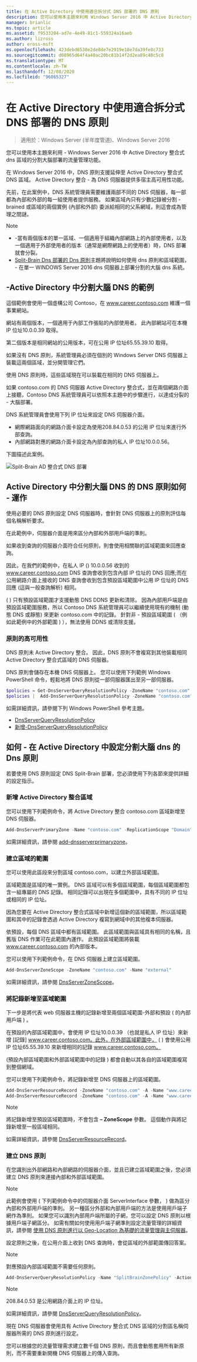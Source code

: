 ```yaml
---
title: 在 Active Directory 中使用適合拆分式 DNS 部署的 DNS 原則
description: 您可以使用本主題來利用 Windows Server 2016 中 Active Directory 整合式 DNS 區域的網路流量管理功能，進行分裂式部署。
manager: brianlic
ms.topic: article
ms.assetid: f9533204-ad7e-4e49-81c1-559324a16aeb
ms.author: lizross
author: eross-msft
ms.openlocfilehash: 423debd6538e2de8de7e2919e18e7da39fe8c733
ms.sourcegitcommit: d08965d64f4a40ac20bc81b14f2d2ea89c48c5c8
ms.translationtype: MT
ms.contentlocale: zh-TW
ms.lasthandoff: 12/08/2020
ms.locfileid: "96865327"
---
```

# <a name="use-dns-policy-for-split-brain-dns-in-active-directory"></a>在 Active Directory 中使用適合拆分式 DNS 部署的 DNS 原則

>適用於：Windows Server (半年度管道)、Windows Server 2016

您可以使用本主題來利用 \- Windows Server 2016 中 Active Directory 整合式 dns 區域的分割大腦部署的流量管理功能。

在 Windows Server 2016 中，DNS 原則支援延伸至 Active Directory 整合式 DNS 區域。 Active Directory 整合 \- 為 DNS 伺服器提供多宿主高可用性功能。

先前，在此案例中，DNS 系統管理員需要維護兩部不同的 DNS 伺服器，每一部都為內部和外部的每一組使用者提供服務。 如果區域內只有少數記錄被分割 \- brained 或區域的兩個實例 (內部和外部) 委派給相同的父系網域，則這會成為管理之間謎。

> [!NOTE]
> - \-當有兩個版本的單一區域、一個適用于組織內部網路上的內部使用者，以及一個適用于外部使用者的版本（通常是網際網路上的使用者）時，DNS 部署就會分裂。
> - [Split-Brain Dns 部署的 Dns 原則](split-brain-DNS-deployment.md)主題將說明如何使用 dns 原則和區域範圍， \- 在單一 WINDOWS Server 2016 dns 伺服器上部署分割的大腦 dns 系統。

## <a name="example-split-brain-dns-in-active-directory"></a>\-Active Directory 中分割大腦 DNS 的範例

這個範例會使用一個虛構公司 Contoso，在 www.career.contoso.com 維護一個事業網站。

網站有兩個版本，一個適用于內部工作張貼的內部使用者。 此內部網站可在本機 IP 位址10.0.0.39 取得。

第二個版本是相同網站的公用版本，可在公用 IP 位址65.55.39.10 取得。

如果沒有 DNS 原則，系統管理員必須在個別的 Windows Server DNS 伺服器上裝載這兩個區域，並分開管理它們。

使用 DNS 原則時，這些區域現在可以裝載在相同的 DNS 伺服器上。

如果 contoso.com 的 DNS 伺服器 Active Directory 整合式，並在兩個網路介面上接聽，Contoso DNS 系統管理員可以依照本主題中的步驟進行，以達成分裂的 \- 大腦部署。

DNS 系統管理員會使用下列 IP 位址來設定 DNS 伺服器介面。

- 網際網路面向的網路介面卡設定為使用208.84.0.53 的公用 IP 位址來進行外部查詢。
- 內部網路對應的網路介面卡設定為內部查詢的私人 IP 位址10.0.0.56。

下圖描述此案例。

![Split-Brain AD 整合式 DNS 部署](../../media/DNS-SB-AD/DNS-SB-AD.jpg)

## <a name="how-dns-policy-for-split-brain-dns-in-active-directory-works"></a>Active Directory 中分割大腦 DNS 的 DNS 原則如何 \- 運作

使用必要的 DNS 原則設定 DNS 伺服器時，會針對 DNS 伺服器上的原則評估每個名稱解析要求。

在此範例中，伺服器介面是用來區分內部和外部用戶端的準則。

如果收到查詢的伺服器介面符合任何原則，則會使用相關聯的區域範圍來回應查詢。

因此，在我們的範例中，在私人 IP () 10.0.0.56 收到的 www.career.contoso.com DNS 查詢會收到包含內部 IP 位址的 DNS 回應;而在公用網路介面上接收的 DNS 查詢會收到包含預設區域範圍中公用 IP 位址的 DNS 回應 (這與一般查詢解析) 相同。

\( \) 只有預設區域範圍才支援動態 DNS DDNS 更新和清除。 因為內部用戶端是由預設區域範圍服務，所以 Contoso DNS 系統管理員可以繼續使用現有的機制 (動態 DNS 或靜態) 來更新 contoso.com 中的記錄。 針對非 \- 預設區域範圍 \( （例如此範例中的外部範圍 \) ），無法使用 DDNS 或清除支援。

### <a name="high-availability-of-policies"></a>原則的高可用性

DNS 原則未 Active Directory 整合。 因此，DNS 原則不會複寫到其他裝載相同 Active Directory 整合式區域的 DNS 伺服器。

DNS 原則會儲存在本機 DNS 伺服器上。 您可以使用下列範例 Windows PowerShell 命令，輕鬆地將 DNS 原則從一部伺服器匯出至另一部伺服器。

```powershell
$policies = Get-DnsServerQueryResolutionPolicy -ZoneName "contoso.com" -ComputerName Server01
$policies |  Add-DnsServerQueryResolutionPolicy -ZoneName "contoso.com" -ComputerName Server02
```

如需詳細資訊，請參閱下列 Windows PowerShell 參考主題。

- [DnsServerQueryResolutionPolicy](/powershell/module/dnsserver/get-dnsserverqueryresolutionpolicy)
- [新增-DnsServerQueryResolutionPolicy](/powershell/module/dnsserver/add-dnsserverqueryresolutionpolicy)

## <a name="how-to-configure-dns-policy-for-split-brain-dns-in-active-directory"></a>如何 \- 在 Active Directory 中設定分割大腦 dns 的 Dns 原則

若要使用 DNS 原則設定 DNS Split-Brain 部署，您必須使用下列各節來提供詳細的設定指示。

### <a name="add-the-active-directory-integrated-zone"></a>新增 Active Directory 整合區域

您可以使用下列範例命令，將 Active Directory 整合 contoso.com 區域新增至 DNS 伺服器。

```powershell
Add-DnsServerPrimaryZone -Name "contoso.com" -ReplicationScope "Domain" -PassThru
```

如需詳細資訊，請參閱 [add-dnsserverprimaryzone](/powershell/module/dnsserver/add-dnsserverprimaryzone)。

### <a name="create-the-scopes-of-the-zone"></a>建立區域的範圍

您可以使用此區段來分割區域 contoso.com，以建立外部區域範圍。

區域範圍是區域的唯一實例。 DNS 區域可以有多個區域範圍，每個區域範圍都包含一組專屬的 DNS 記錄。 相同記錄可以出現在多個範圍中，具有不同的 IP 位址或相同的 IP 位址。

因為您要在 Active Directory 整合式區域中新增這個新的區域範圍，所以區域範圍和其中的記錄會透過 Active Directory 複寫到網域中的其他複本伺服器。

依預設，每個 DNS 區域中都有區域範圍。 此區域範圍與區域具有相同的名稱，且舊版 DNS 作業可在此範圍內運作。 此預設區域範圍將裝載 www.career.contoso.com 的內部版本。

您可以使用下列範例命令，在 DNS 伺服器上建立區域範圍。

```powershell
Add-DnsServerZoneScope -ZoneName "contoso.com" -Name "external"
```

如需詳細資訊，請參閱 [DnsServerZoneScope](/powershell/module/dnsserver/add-dnsserverzonescope)。

### <a name="add-records-to-the-zone-scopes"></a>將記錄新增至區域範圍

下一步是將代表 web 伺服器主機的記錄新增至兩個區域範圍-外部和預設 \( 的內部用戶端 \) 。

在預設的內部區域範圍中，會使用 IP 位址10.0.0.39 （也就是私人 IP 位址）來新增 [記錄] www.career.contoso.com。此外，在外部區域範圍中， \( \) 會使用公用 IP 位址65.55.39.10 來新增相同的記錄 www.career.contoso.com。

\(預設內部區域範圍和外部區域範圍中的記錄 \) 都會自動以其各自的區域範圍複寫到整個網域。

您可以使用下列範例命令，將記錄新增至 DNS 伺服器上的區域範圍。

```powershell
Add-DnsServerResourceRecord -ZoneName "contoso.com" -A -Name "www.career" -IPv4Address "65.55.39.10" -ZoneScope "external"
Add-DnsServerResourceRecord -ZoneName "contoso.com" -A -Name "www.career" -IPv4Address "10.0.0.39”
```

> [!NOTE]
> 將記錄新增至預設區域範圍時，不會包含 **– ZoneScope** 參數。 這個動作與將記錄新增至一般區域相同。

如需詳細資訊，請參閱 [DnsServerResourceRecord](/powershell/module/dnsserver/add-dnsserverresourcerecord)。

### <a name="create-the-dns-policies"></a>建立 DNS 原則

在您識別出外部網路和內部網路的伺服器介面，並且已建立區域範圍之後，您必須建立 DNS 原則來連接內部和外部區域範圍。

> [!NOTE]
> 此範例會使用 \( 下列範例命令中的伺服器介面 ServerInterface 參數， \) 做為區分內部和外部用戶端的準則。 另一種區分外部和內部用戶端的方法是使用用戶端子網作為準則。 如果您可以識別內部用戶端所屬的子網，您可以設定 DNS 原則以根據用戶端子網區分。 如需有關如何使用用戶端子網準則設定流量管理的詳細資訊，請參閱 [使用 DNS 原則進行以 Geo-Location 為基礎的流量管理與主伺服器](primary-geo-location.md)。

設定原則之後，在公用介面上收到 DNS 查詢時，會從區域的外部範圍傳回答案。

> [!NOTE]
> 對應預設內部區域範圍不需要任何原則。

```powershell
Add-DnsServerQueryResolutionPolicy -Name "SplitBrainZonePolicy" -Action ALLOW -ServerInterface "eq,208.84.0.53" -ZoneScope "external,1" -ZoneName contoso.com
```

> [!NOTE]
> 208.84.0.53 是公用網路介面上的 IP 位址。

如需詳細資訊，請參閱 [DnsServerQueryResolutionPolicy](/powershell/module/dnsserver/add-dnsserverqueryresolutionpolicy)。

現在 DNS 伺服器會使用具有 Active Directory 整合式 DNS 區域的分割區名稱伺服器所需的 DNS 原則進行設定。

您可以根據您的流量管理需求建立數千個 DNS 原則，而且會動態套用所有新原則，而不需要重新開機 DNS 伺服器上的傳入查詢。
